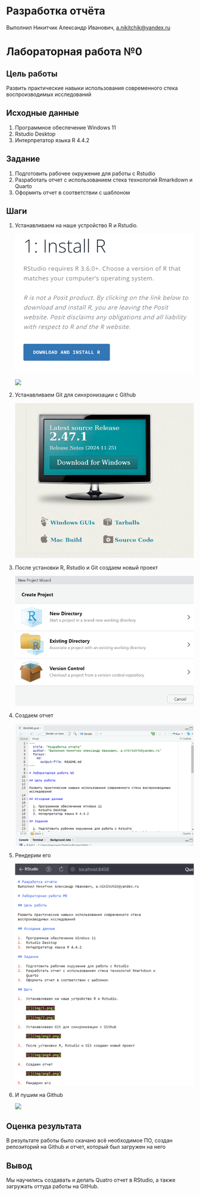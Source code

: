 # Разработка отчёта
Выполнил Никитчик Александр Иванович, a.nikitchik@yandex.ru

# Лабораторная работа №0

## Цель работы

Развить практические навыки использования современного стека
воспроизводимых исследований

## Исходные данные

1.  Программное обеспечение Windows 11
2.  Rstudio Desktop
3.  Интерпретатор языка R 4.4.2

## Задание

1.  Подготовить рабочее окружение для работы с Rstudio
2.  Разработать отчет с использованием стека технологий Rmarkdown и
    Quarto
3.  Оформить отчет в соответствии с шаблоном

## Шаги

1.  Устанавливаем на наше устройство R и Rstudio.

    ![](img/png1.png)

    ![](img/2.png)

2.  Устанавливаем Git для синхронизации с Github

    ![](img/png3.png)

3.  После установки R, Rstudio и Git создаем новый проект

    ![](img/png4.png)

4.  Создаем отчет

    ![](img/png5.png)

5.  Рендерим его

    ![](img/png6.png)

6.  И пушим на Github

    ![](img/png7.png)

## Оценка результата

В результате работы было скачано всё необходимое ПО, создан репозиторий
на Github и отчет, который был загружен на него

## Вывод

Мы научились создавать и делать Quatro отчет в RStudio, а также
загружать оттуда работы на GitHub.
